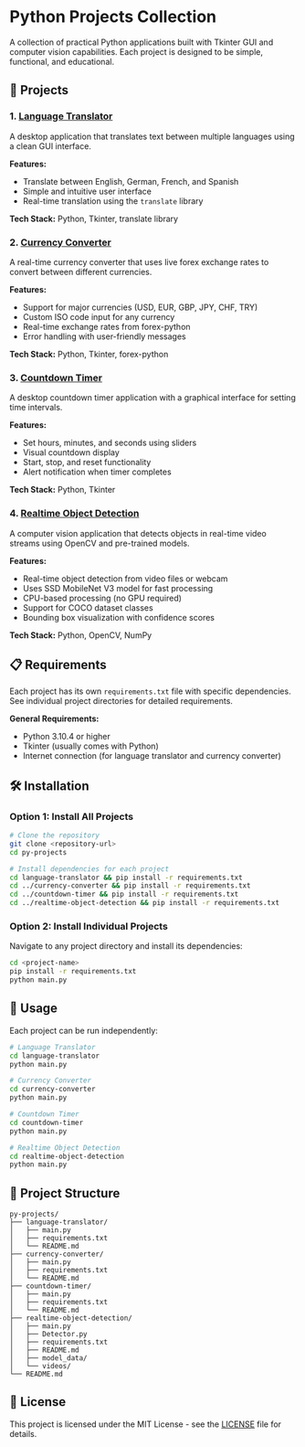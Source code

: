 # Python Projects Collection

A collection of practical Python applications built with Tkinter GUI and computer vision capabilities. Each project is designed to be simple, functional, and educational.

## 🚀 Projects

### 1. [Language Translator](language-translator/)
A desktop application that translates text between multiple languages using a clean GUI interface.

**Features:**
- Translate between English, German, French, and Spanish
- Simple and intuitive user interface
- Real-time translation using the `translate` library

**Tech Stack:** Python, Tkinter, translate library

### 2. [Currency Converter](currency-converter/)
A real-time currency converter that uses live forex exchange rates to convert between different currencies.

**Features:**
- Support for major currencies (USD, EUR, GBP, JPY, CHF, TRY)
- Custom ISO code input for any currency
- Real-time exchange rates from forex-python
- Error handling with user-friendly messages

**Tech Stack:** Python, Tkinter, forex-python

### 3. [Countdown Timer](countdown-timer/)
A desktop countdown timer application with a graphical interface for setting time intervals.

**Features:**
- Set hours, minutes, and seconds using sliders
- Visual countdown display
- Start, stop, and reset functionality
- Alert notification when timer completes

**Tech Stack:** Python, Tkinter

### 4. [Realtime Object Detection](realtime-object-detection/)
A computer vision application that detects objects in real-time video streams using OpenCV and pre-trained models.

**Features:**
- Real-time object detection from video files or webcam
- Uses SSD MobileNet V3 model for fast processing
- CPU-based processing (no GPU required)
- Support for COCO dataset classes
- Bounding box visualization with confidence scores

**Tech Stack:** Python, OpenCV, NumPy

## 📋 Requirements

Each project has its own `requirements.txt` file with specific dependencies. See individual project directories for detailed requirements.

**General Requirements:**
- Python 3.10.4 or higher
- Tkinter (usually comes with Python)
- Internet connection (for language translator and currency converter)

## 🛠️ Installation

### Option 1: Install All Projects
```bash
# Clone the repository
git clone <repository-url>
cd py-projects

# Install dependencies for each project
cd language-translator && pip install -r requirements.txt
cd ../currency-converter && pip install -r requirements.txt
cd ../countdown-timer && pip install -r requirements.txt
cd ../realtime-object-detection && pip install -r requirements.txt
```

### Option 2: Install Individual Projects
Navigate to any project directory and install its dependencies:
```bash
cd <project-name>
pip install -r requirements.txt
python main.py
```

## 🎯 Usage

Each project can be run independently:

```bash
# Language Translator
cd language-translator
python main.py

# Currency Converter
cd currency-converter
python main.py

# Countdown Timer
cd countdown-timer
python main.py

# Realtime Object Detection
cd realtime-object-detection
python main.py
```

## 📁 Project Structure

```
py-projects/
├── language-translator/
│   ├── main.py
│   ├── requirements.txt
│   └── README.md
├── currency-converter/
│   ├── main.py
│   ├── requirements.txt
│   └── README.md
├── countdown-timer/
│   ├── main.py
│   ├── requirements.txt
│   └── README.md
├── realtime-object-detection/
│   ├── main.py
│   ├── Detector.py
│   ├── requirements.txt
│   ├── README.md
│   ├── model_data/
│   └── videos/
└── README.md
```

## 📄 License

This project is licensed under the MIT License - see the [LICENSE](LICENSE) file for details.
